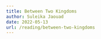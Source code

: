 ```yaml
---
title: Between Two Kingdoms
author: Suleika Jaouad
date: 2022-05-13
url: /reading/between-two-kingdoms
---
```

